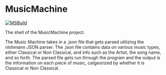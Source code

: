 # MusicMachine

[![MSBuild](https://github.com/ITCS-2550/musicmachine-carterrock/actions/workflows/msbuild.yml/badge.svg?branch=main)](https://github.com/ITCS-2550/musicmachine-carterrock/actions/workflows/msbuild.yml)

The shell of the MusicMachine project.

The Music Machine takes in a .json file that gets parsed utilizing the nlohmann JSON parser. The .json file contains data on various music types, either Classical or Non Classical, and info such as the Artist, the song name, and so forth. The parsed file gets run through the program and the output is the information on each piece of music, catgeorized by whether it is Classical or Non Classical.<br />


